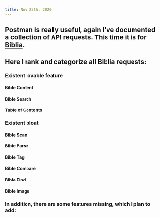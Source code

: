 ```yaml
---
title: Nov 25th, 2020
---
```


## Postman is really useful, again I've documented a collection of API requests. This time it is for [Biblia](https://documenter.getpostman.com/view/8994004/TVmFizQo).
## Here I rank and categorize all Biblia requests:
### Existent lovable feature
#### Bible Content
#### Bible Search
#### Table of Contents
### Existent bloat
#### Bible Scan
#### Bible Parse
#### Bible Tag
#### Bible Compare
#### Bible Find
#### Bible Image
### In addition, there are some features missing, which I plan to add:
